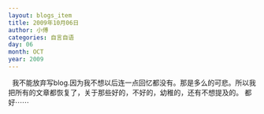 ```yaml
---
layout: blogs_item
title: 2009年10月06日
author: 小傅
categories: 自言自语
day: 06
month: OCT
year: 2009
---
```




&nbsp;
我不能放弃写blog.因为我不想以后连一点回忆都没有。那是多么的可悲。所以我把所有的文章都恢复了，关于那些好的，不好的，幼稚的，还有不想提及的。
都好⋯⋯


